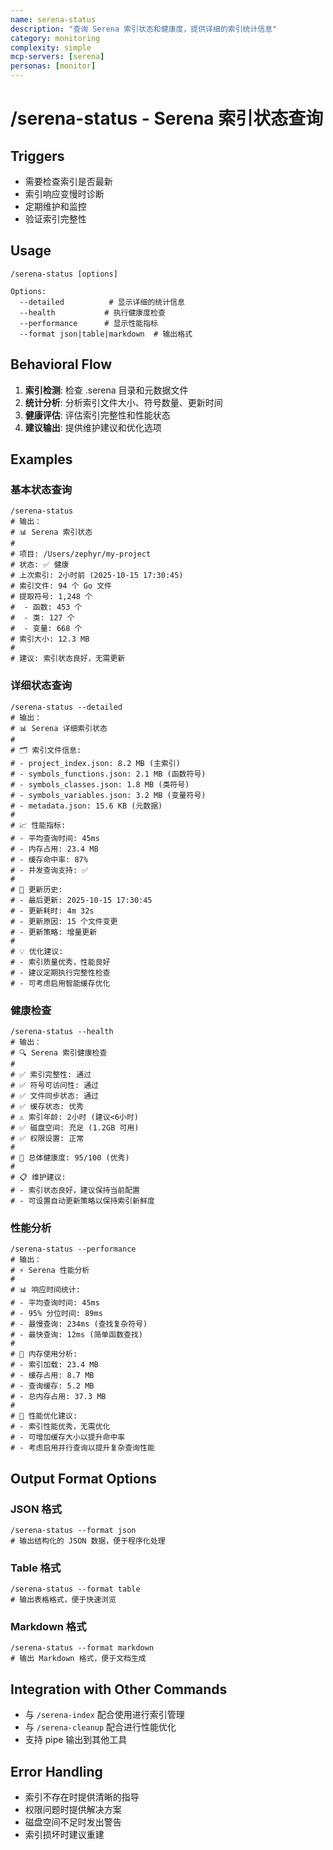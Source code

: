 ```yaml
---
name: serena-status
description: "查询 Serena 索引状态和健康度，提供详细的索引统计信息"
category: monitoring
complexity: simple
mcp-servers: [serena]
personas: [monitor]
---
```


# /serena-status - Serena 索引状态查询

## Triggers
- 需要检查索引是否最新
- 索引响应变慢时诊断
- 定期维护和监控
- 验证索引完整性

## Usage
```
/serena-status [options]

Options:
  --detailed          # 显示详细的统计信息
  --health           # 执行健康度检查
  --performance      # 显示性能指标
  --format json|table|markdown  # 输出格式
```

## Behavioral Flow
1. **索引检测**: 检查 .serena 目录和元数据文件
2. **统计分析**: 分析索引文件大小、符号数量、更新时间
3. **健康评估**: 评估索引完整性和性能状态
4. **建议输出**: 提供维护建议和优化选项

## Examples

### 基本状态查询
```
/serena-status
# 输出：
# 📊 Serena 索引状态
#
# 项目: /Users/zephyr/my-project
# 状态: ✅ 健康
# 上次索引: 2小时前 (2025-10-15 17:30:45)
# 索引文件: 94 个 Go 文件
# 提取符号: 1,248 个
#  - 函数: 453 个
#  - 类: 127 个
#  - 变量: 668 个
# 索引大小: 12.3 MB
#
# 建议: 索引状态良好，无需更新
```

### 详细状态查询
```
/serena-status --detailed
# 输出：
# 📊 Serena 详细索引状态
#
# 🗂️ 索引文件信息:
# - project_index.json: 8.2 MB (主索引)
# - symbols_functions.json: 2.1 MB (函数符号)
# - symbols_classes.json: 1.8 MB (类符号)
# - symbols_variables.json: 3.2 MB (变量符号)
# - metadata.json: 15.6 KB (元数据)
#
# 📈 性能指标:
# - 平均查询时间: 45ms
# - 内存占用: 23.4 MB
# - 缓存命中率: 87%
# - 并发查询支持: ✅
#
# 🔄 更新历史:
# - 最后更新: 2025-10-15 17:30:45
# - 更新耗时: 4m 32s
# - 更新原因: 15 个文件变更
# - 更新策略: 增量更新
#
# 💡 优化建议:
# - 索引质量优秀，性能良好
# - 建议定期执行完整性检查
# - 可考虑启用智能缓存优化
```

### 健康检查
```
/serena-status --health
# 输出：
# 🔍 Serena 索引健康检查
#
# ✅ 索引完整性: 通过
# ✅ 符号可访问性: 通过
# ✅ 文件同步状态: 通过
# ✅ 缓存状态: 优秀
# ⚠️ 索引年龄: 2小时 (建议<6小时)
# ✅ 磁盘空间: 充足 (1.2GB 可用)
# ✅ 权限设置: 正常
#
# 🎯 总体健康度: 95/100 (优秀)
#
# 📋 维护建议:
# - 索引状态良好，建议保持当前配置
# - 可设置自动更新策略以保持索引新鲜度
```

### 性能分析
```
/serena-status --performance
# 输出：
# ⚡ Serena 性能分析
#
# 📊 响应时间统计:
# - 平均查询时间: 45ms
# - 95% 分位时间: 89ms
# - 最慢查询: 234ms (查找复杂符号)
# - 最快查询: 12ms (简单函数查找)
#
# 💾 内存使用分析:
# - 索引加载: 23.4 MB
# - 缓存占用: 8.7 MB
# - 查询缓存: 5.2 MB
# - 总内存占用: 37.3 MB
#
# 🚀 性能优化建议:
# - 索引性能优秀，无需优化
# - 可增加缓存大小以提升命中率
# - 考虑启用并行查询以提升复杂查询性能
```

## Output Format Options

### JSON 格式
```
/serena-status --format json
# 输出结构化的 JSON 数据，便于程序化处理
```

### Table 格式
```
/serena-status --format table
# 输出表格格式，便于快速浏览
```

### Markdown 格式
```
/serena-status --format markdown
# 输出 Markdown 格式，便于文档生成
```

## Integration with Other Commands
- 与 `/serena-index` 配合使用进行索引管理
- 与 `/serena-cleanup` 配合进行性能优化
- 支持 pipe 输出到其他工具

## Error Handling
- 索引不存在时提供清晰的指导
- 权限问题时提供解决方案
- 磁盘空间不足时发出警告
- 索引损坏时建议重建